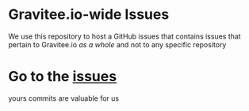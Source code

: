 # Gravitee.io-wide Issues
We use this repository to host a GitHub issues that contains issues that pertain to Gravitee.io *as a whole* and not to any specific repository

# Go to the [issues](https://github.com/gravitee-io/issues/issues)
yours commits are valuable for us
